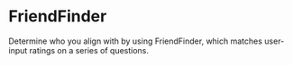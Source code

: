 # FriendFinder
Determine who you align with by using FriendFinder, which matches user-input ratings on a series of questions.
